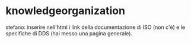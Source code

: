 # knowledgeorganization

stefano: inserire nell'html i link della documentazione di ISO (non c'è) e le specifiche di DDS (hai messo una pagina generale).
